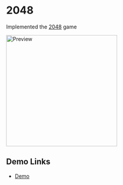 # 2048

Implemented the [2048](https://play2048.co/) game

<img src="./src/images/reference.png" alt="Preview" width="300" />

## Demo Links

- [Demo](https://AndriiZakharenko.github.io/2048/)


